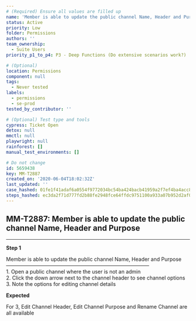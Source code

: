 ```yaml
---
# (Required) Ensure all values are filled up
name: 'Member is able to update the public channel Name, Header and Purpose'
status: Active
priority: Low
folder: Permissions
authors: ''
team_ownership:
  - Suite Users
priority_p1_to_p4: P3 - Deep Functions (Do extensive scenarios work?)

# (Optional)
location: Permissions
component: null
tags:
  - Never tested
labels:
  - permissions
  - se-prod
tested_by_contributor: ''

# (Optional) Test type and tools
cypress: Ticket Open
detox: null
mmctl: null
playwright: null
rainforest: []
manual_test_environments: []

# Do not change
id: 5659438
key: MM-T2887
created_on: '2020-06-04T18:02:32Z'
last_updated: ''
case_hashed: 01fe1f41adaf6a0554f9772034bc54ba424bacb41959a2f7ef4ba4acc8a3bc522bca74c515fbd53c47a1b84edf89f98b
steps_hashed: ec3da2f71d777fd2b88fe2948fce64ffdc9751100a933a07b952d2af072e6dc2415cfd974c3b68ecb4986ce56e3b0477
---
```


<!-- (Auto-generated) Based on frontmatter's "key" and "name" -->

## MM-T2887: Member is able to update the public channel Name, Header and Purpose

---

**Step 1**

Member is able to update the public channel Name, Header and Purpose\
————————————————————————————\
1\. Open a public channel where the user is not an admin\
2\. Click the down arrow next to the channel header to see channel options\
3\. Note the options for editing channel details

**Expected**

For 3, Edit Channel Header, Edit Channel Purpose and Rename Channel are all available

